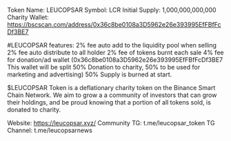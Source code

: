 Token Name: LEUCOPSAR
Symbol: LCR
Initial Supply: 1,000,000,000,000
Charity Wallet: https://bscscan.com/address/0x36c8be0108a3D5962e26e393995EfFBfFcDf3BE7  

#LEUCOPSAR features: 
2% fee auto add to the liquidity pool when selling
2% fee auto distribute to all holder
2% fee of tokens burnt each sale
4% fee for donation/ad wallet (0x36c8be0108a3D5962e26e393995EfFBfFcDf3BE7 This wallet will be split 50% Donation to charity, 50% to be used for marketing and advertising)
50% Supply is burned at start.

$LEUCOPSAR Token is a deflationary charity token on the Binance Smart Chain Network.
We aim to grow a a community of investors that can grow their holdings, and be proud knowing that a portion of all tokens sold, is donated to charity.

Website: https://leucopsar.xyz/
Community TG: t.me/leucopsar_token
TG Channel: t.me/leucopsarnews


